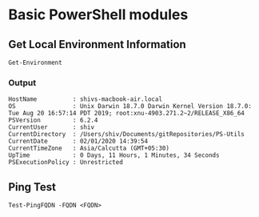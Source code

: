 # Basic PowerShell modules

## Get Local Environment Information

`Get-Environment`

### Output

`HostName          : shivs-macbook-air.local`  
`OS                : Unix Darwin 18.7.0 Darwin Kernel Version 18.7.0: Tue Aug 20 16:57:14 PDT 2019; root:xnu-4903.271.2~2/RELEASE_X86_64`  
`PSVersion         : 6.2.4`  
`CurrentUser       : shiv`  
`CurrentDirectory  : /Users/shiv/Documents/gitRepositories/PS-Utils`  
`CurrentDate       : 02/01/2020 14:39:54`  
`CurrentTimeZone   : Asia/Calcutta (GMT+05:30)`  
`UpTime            : 0 Days, 11 Hours, 1 Minutes, 34 Seconds`  
`PSExecutionPolicy : Unrestricted`

## Ping Test

`Test-PingFQDN -FQDN <FQDN>`
